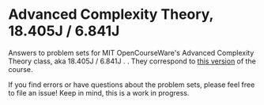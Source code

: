 # Advanced Complexity Theory, 18.405J / 6.841J
Answers to problem sets for MIT OpenCourseWare's Advanced Complexity
Theory class, aka 18.405J / 6.841J . . They correspond to [this
version](https://ocw.mit.edu/courses/mathematics/18-405j-advanced-complexity-theory-spring-2016/)
of the course.

If you find errors or have questions about the problem sets, please
feel free to file an issue! Keep in mind, this is a work in progress.

